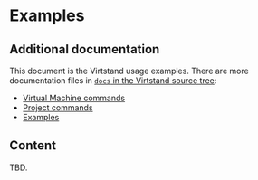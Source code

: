 # Examples

## Additional documentation

This document is the Virtstand usage examples. There are more documentation files in
[`docs` in the Virtstand source tree](./):

- [Virtual Machine commands](./commands_vm.md)
- [Project commands](./commands_project.md)
- [Examples](./examples.md)

## Content

TBD.
